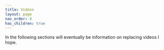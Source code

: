 ```yaml
---
title: Videos
layout: page
nav_order: 4
has_children: true
---
```


In the following sections will eventually be information on replacing videos I hope.